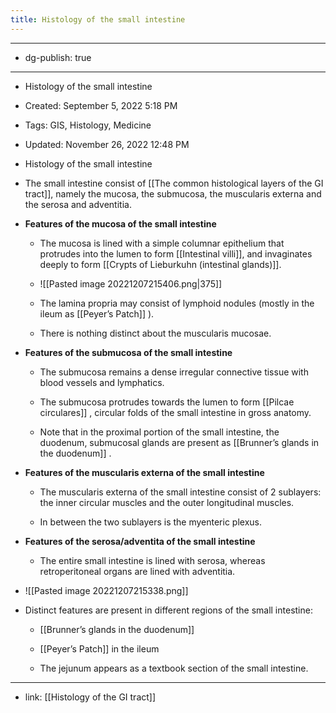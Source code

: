 ```yaml
---
title: Histology of the small intestine
---
```


- --

- dg-publish: true

- --

- Histology of the small intestine

- Created: September 5, 2022 5:18 PM

- Tags: GIS, Histology, Medicine

- Updated: November 26, 2022 12:48 PM

- Histology of the small intestine

- The small intestine consist of [[The common histological layers of the GI tract]], namely the mucosa, the submucosa, the muscularis externa and the serosa and adventitia.

- **Features of the mucosa of the small intestine**
	 - The mucosa is lined with a simple columnar epithelium that protrudes into the lumen to form [[Intestinal villi]], and invaginates deeply to form [[Crypts of Lieburkuhn (intestinal glands)]].

	 - ![[Pasted image 20221207215406.png|375]]

	 - The lamina propria may consist of lymphoid nodules (mostly in the ileum as [[Peyer’s Patch]] ).

	 - There is nothing distinct about the muscularis mucosae.

- **Features of the submucosa of the small intestine**
	 - The submucosa remains a dense irregular connective tissue with blood vessels and lymphatics.

	 - The submucosa protrudes towards the lumen to form [[Pilcae circulares]] , circular folds of the small intestine in gross anatomy.

	 - Note that in the proximal portion of the small intestine, the duodenum, submucosal glands are present as [[Brunner’s glands in the duodenum]] .

- **Features of the muscularis externa of the small intestine**
	 - The muscularis externa of the small intestine consist of 2 sublayers: the inner circular muscles and the outer longitudinal muscles.

	 - In between the two sublayers is the myenteric plexus.

- **Features of the serosa/adventita of the small intestine**
	 - The entire small intestine is lined with serosa, whereas retroperitoneal organs are lined with adventitia.

- ![[Pasted image 20221207215338.png]]

- Distinct features are present in different regions of the small intestine:
	 - [[Brunner’s glands in the duodenum]]

	 - [[Peyer’s Patch]] in the ileum

	 - The jejunum appears as a textbook section of the small intestine.

- --

- link: [[Histology of the GI tract]]
